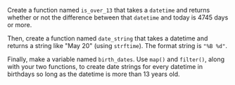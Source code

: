 Create a function named `is_over_13` that takes a `datetime` and returns whether or not the difference between that `datetime` and today is 4745 days or more.

Then, create a function named `date_string` that takes a datetime and returns a string like "May 20" (using `strftime`). The format string is `"%B %d"`.

Finally, make a variable named `birth_dates`. Use `map()` and `filter()`, along with your two functions, to create date strings for every datetime in birthdays so long as the datetime is more than 13 years old.
